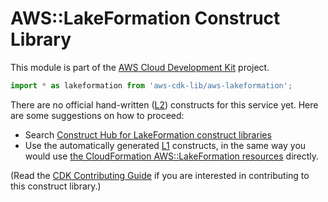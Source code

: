 # AWS::LakeFormation Construct Library


This module is part of the [AWS Cloud Development Kit](https://github.com/aws/aws-cdk) project.

```ts nofixture
import * as lakeformation from 'aws-cdk-lib/aws-lakeformation';
```

<!--BEGIN CFNONLY DISCLAIMER-->

There are no official hand-written ([L2](https://docs.aws.amazon.com/cdk/latest/guide/constructs.html#constructs_lib)) constructs for this service yet. Here are some suggestions on how to proceed:

- Search [Construct Hub for LakeFormation construct libraries](https://constructs.dev/search?q=lakeformation)
- Use the automatically generated [L1](https://docs.aws.amazon.com/cdk/latest/guide/constructs.html#constructs_l1_using) constructs, in the same way you would use [the CloudFormation AWS::LakeFormation resources](https://docs.aws.amazon.com/AWSCloudFormation/latest/UserGuide/AWS_LakeFormation.html) directly.


(Read the [CDK Contributing Guide](https://github.com/aws/aws-cdk/blob/master/CONTRIBUTING.md) if you are interested in contributing to this construct library.)

<!--END CFNONLY DISCLAIMER-->
